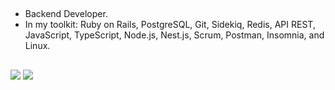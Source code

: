 ## <!--👋 Hi, I'm Lucas! -->
- Backend Developer.
- In my toolkit: Ruby on Rails, PostgreSQL, Git, Sidekiq, Redis, API REST, JavaScript, TypeScript, Node.js, Nest.js, Scrum, Postman, Insomnia, and Linux.
<!-- - Let's build something amazing together? Feel free to explore my repository and get in touch for discussions, collaborations, or just to share ideas. -->

<!-- <div align="center">
  <a href="https://github.com/Lucasrusso36">
  <img height="180em" src="https://github-readme-stats.vercel.app/api?username=Lucasrusso36&show_icons=true&theme=aura&include_all_commits=true&count_private=true"/>
  <img height="180em" src="https://github-readme-stats.vercel.app/api/top-langs/?username=Lucasrusso36&layout=compact&langs_count=7&theme=aura"/>
</div>-->
  
<!-- ##  In my toolkit:  
<div style="display: inline_block"><br>
  <img align="center" alt="Lucas-Js" height="30" width="40" src="https://raw.githubusercontent.com/devicons/devicon/master/icons/javascript/javascript-plain.svg">
  <img align="center" alt="Lucas-Ts" height="30" width="40" src="https://raw.githubusercontent.com/devicons/devicon/master/icons/typescript/typescript-plain.svg">
  <img align="center" alt="Lucas-nodejs" height="30" width="40" src="https://cdn.jsdelivr.net/gh/devicons/devicon/icons/nodejs/nodejs-original.svg">
  <img align="center" alt="Lucas-nextjs" height="30" width="40" src="https://cdn.jsdelivr.net/gh/devicons/devicon/icons/nestjs/nestjs-plain.svg">
  <img align="center" alt="Lucas-Graphql" height="30" src="https://cdn.jsdelivr.net/gh/devicons/devicon/icons/graphql/graphql-plain.svg" />
  <img align="center" alt="Lucas-Ruby" height="30" width="40" src="https://cdn.jsdelivr.net/gh/devicons/devicon/icons/ruby/ruby-original.svg">
  <img align="center" alt="Lucas-Rails" height="30" width="40" src="https://cdn.jsdelivr.net/gh/devicons/devicon/icons/rails/rails-plain-wordmark.svg"> 
  <img align="center" alt="Lucas-Postgresql" height="30" width="40" src="https://cdn.jsdelivr.net/gh/devicons/devicon/icons/postgresql/postgresql-original.svg" />
  <img align="center" alt="Lucas-Git" height="30" width="40" src="https://cdn.jsdelivr.net/gh/devicons/devicon/icons/git/git-original.svg" />
  <img img align="center" alt="Lucas-Heroku" height="30" width="40" src="https://cdn.jsdelivr.net/gh/devicons/devicon/icons/heroku/heroku-plain.svg" />
  <img img align="center" alt="Lucas-Ubuntu" height="30" width="40" src="https://cdn.jsdelivr.net/gh/devicons/devicon/icons/ubuntu/ubuntu-plain.svg" />
</div> -->
  
  ##
 
<div>
  <a href = "mailto:lucaspidossantos@gmail.com"><img src="https://img.shields.io/badge/-Gmail-%23333?style=for-the-badge&logo=gmail&logoColor=white" target="_blank"></a>
  <a href="https://www.linkedin.com/in/lucas-pimenta-dos-santos-34753a140/" target="_blank"><img src="https://img.shields.io/badge/-LinkedIn-%230077B5?style=for-the-badge&logo=linkedin&logoColor=white" target="_blank"></a> 
 
</div>

